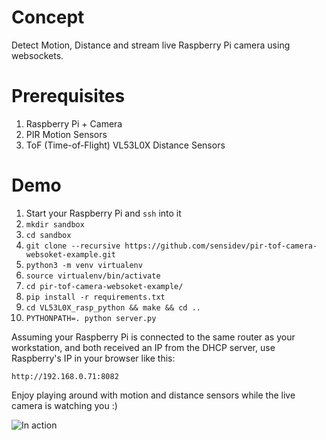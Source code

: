 # Concept

Detect Motion, Distance and stream live Raspberry Pi camera using websockets.

# Prerequisites

1. Raspberry Pi + Camera
2. PIR Motion Sensors
3. ToF (Time-of-Flight) VL53L0X Distance Sensors

# Demo

1. Start your Raspberry Pi and `ssh` into it
2. `mkdir sandbox`
3. `cd sandbox`
4. `git clone --recursive https://github.com/sensidev/pir-tof-camera-websoket-example.git`
5. `python3 -m venv virtualenv`
6. `source virtualenv/bin/activate`
7. `cd pir-tof-camera-websoket-example/`
8. `pip install -r requirements.txt`
9. `cd VL53L0X_rasp_python && make && cd ..`
10. `PYTHONPATH=. python server.py`

Assuming your Raspberry Pi is connected to the same router as your workstation, and both received an IP from the DHCP server, use Raspberry's IP in your browser like this: 
```
http://192.168.0.71:8082

```
Enjoy playing around with motion and distance sensors while the live camera is watching you :)  

![In action](https://raw.githubusercontent.com/sensidev/pir-tof-camera-websoket-example/master/assets/images/demo.png "In action")